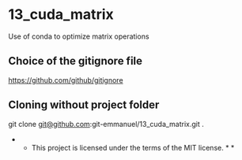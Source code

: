 # 13_cuda_matrix
Use of conda to optimize matrix operations

## Choice of the gitignore file
https://github.com/github/gitignore

## Cloning without project folder
git clone git@github.com:git-emmanuel/13_cuda_matrix.git .


* * This project is licensed under the terms of the MIT license. * *